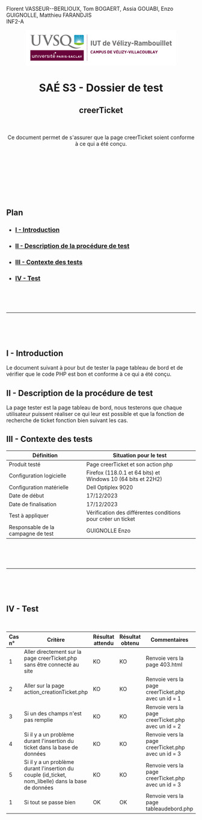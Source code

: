 Florent VASSEUR--BERLIOUX, Tom BOGAERT, Assia GOUABI, Enzo GUIGNOLLE, Matthieu FARANDJIS<br>
INF2-A

<div align="center">
<img height="95" width="400" src="../img/IUT_Velizy_Villacoublay_logo_2020_ecran.png" title="logo uvsq vélizy"/>

# SAÉ S3 - Dossier de test
## creerTicket

<br><br>
Ce document permet de s'assurer que la page creerTicket soient conforme à ce qui a été conçu.

</div>

<br><br><br><br><br><br><br>

## Plan
- ### [I - Introduction](#I)
- ### [II - Description de la procédure de test](#II)
- ### [III - Contexte des tests](#III)
- ### [IV - Test](#IV)

<br><br><br>

----------

<br><br><br>

## <a name="I"></a>I - Introduction

Le document suivant à pour but de tester la page tableau de bord et de vérifier que le code PHP est bon et conforme à ce qui a été conçu.
<br>

## <a name="II"></a>II - Description de la procédure de test

La page tester est la page tableau de bord, nous testerons que chaque utilisateur puissent réaliser ce qui leur est possible et que la fonction de recherche de ticket fonction bien suivant les cas.
<br>

## <a name="III"></a>III - Contexte des tests

| Définition                         | Situation pour le test                                           |
|------------------------------------|------------------------------------------------------------------|
| Produit testé                      | Page creerTicket et son action php                               |
| Configuration logicielle           | Firefox (118.0.1 et 64 bits) et<br/>Windows 10 (64 bits et 22H2) |
| Configuration matérielle           | Dell Optiplex 9020                                               |
| Date de début                      | 17/12/2023                                                       |
| Date de finalisation               | 17/12/2023                                                       |
| Test à appliquer                   | Vérification des différentes conditions pour créer un ticket     |
| Responsable de la campagne de test | GUIGNOLLE Enzo                                                   |

<br><br><br>

----------

<br><br><br>

## <a name="IV"></a>IV - Test

<br>

| Cas n° | Critère                                                                                             | Résultat attendu | Résultat obtenu | Commentaires                                        |
|:-------|-----------------------------------------------------------------------------------------------------|------------------|-----------------|-----------------------------------------------------|
| 1      | Aller directement sur la page creerTicket.php sans être connecté au site                            | KO               | KO              | Renvoie vers la page 403.html                       |
| 2      | Aller sur la page action_creationTicket.php                                                         | KO               | KO              | Renvoie vers la page creerTicket.php avec un id = 1 |
| 3      | Si un des champs n'est pas remplie                                                                  | KO               | KO              | Renvoie vers la page creerTicket.php avec un id = 2 |
| 4      | Si il y a un problème durant l'insertion du ticket dans la base de données                          | KO               | KO              | Renvoie vers la page creerTicket.php avec un id = 3 |
| 5      | Si il y a un problème durant l'insertion du couple (id_ticket, nom_libelle) dans la base de données | KO               | KO              | Renvoie vers la page creerTicket.php avec un id = 3 |
| 1      | Si tout se passe bien                                                                               | OK               | OK              | Renvoie vers la page tableaudebord.php              |
